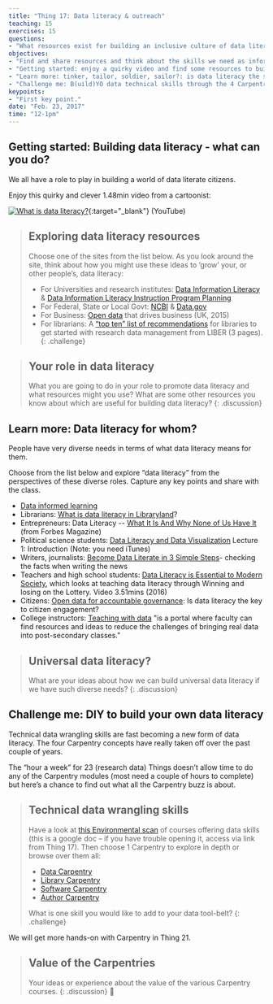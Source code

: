 ```yaml
---
title: "Thing 17: Data literacy & outreach"
teaching: 15
exercises: 15
questions:
- "What resources exist for building an inclusive culture of data literacy - not just scientists and science disciplines?"
objectives:
- "Find and share resources and think about the skills we need as information and data professionals."
- "Getting started: enjoy a quirky video and find some resources to build data literacy"
- "Learn more: tinker, tailor, soldier, sailor?: is data literacy the same for all of us?"
- "Challenge me: B(uild)YO data technical skills through the 4 Carpentries."
keypoints:
- "First key point."
date: "Feb. 23, 2017"
time: "12-1pm"
---
```



## Getting started: Building data literacy - what can you do?

We all have a role to play in building a world of data literate citizens.

Enjoy this quirky and clever 1.48min video from a cartoonist:

[![What is data literacy?](https://img.youtube.com/vi/qHz_ogTH2p4/0.jpg)](https://www.youtube.com/watch?v=qHz_ogTH2p4 "What is data literacy?"){:target="_blank"} (YouTube)

>## Exploring data literacy resources
>Choose one of the sites from the list below. As you look around the site, think about how you might use these ideas to ‘grow’ your, or other people’s, data literacy:
>* For Universities and research institutes: [Data Information Literacy ](http://www.datainfolit.org/) & [Data Information Literacy Instruction Program Planning](http://guides.lib.purdue.edu/dil)
>* For Federal, State or Local Govt:  [NCBI](https://www.ncbi.nlm.nih.gov/) & [Data.gov](https://www.data.gov/)
>* For Business: [Open data](http://theodi.org/open-data-that-drives-business) that drives business  (UK, 2015)
>* For librarians: A [“top ten” list of recommendations](http://libereurope.eu/wp-content/uploads/The%20research%20data%20group%202012%20v7%20final.pdf) for libraries to get started with research data management from LIBER (3 pages).
{: .challenge}

>## Your role in data literacy
>What you are going to do in your role to promote data literacy and what resources might you use? What are some other resources you know about which are useful for building data literacy?
{: .discussion}

## Learn more:  Data literacy for whom?

People have very diverse needs in terms of what data literacy means for them.

Choose from the list below and explore “data literacy” from the perspectives of these diverse roles. Capture any key points and share with the class.

* [Data informed learning](http://onlinelibrary.wiley.com/doi/10.1002/pra2.2015.1450520100108/full)
* Librarians: [What is data literacy in Libraryland](http://databrarians.org/2015/02/what-is-data-literacy/)?
* Entrepreneurs: Data Literacy -- [What It Is And Why None of Us Have It ](http://www.forbes.com/sites/homaycotte/2014/10/28/data-literacy-what-it-is-and-why-none-of-us-have-it/#74161cbf51d3)(from Forbes Magazine)
* Political science students: [Data Literacy and Data Visualization](https://itunes.apple.com/us/course/data-literacy-data-visualization/id693097601) Lecture 1: Introduction (Note: you need iTunes)
* Writers, journalists: [Become Data Literate in 3 Simple Steps](http://datajournalismhandbook.org/1.0/en/understanding_data_0.html)- checking the facts when writing the news
* Teachers and high school students: [Data Literacy is Essential to Modern Society](https://youtu.be/4ei7BUMQl5c), which looks at teaching data literacy through Winning and losing on the Lottery. Video 3.51mins (2016)  
* Citizens: [Open data for accountable governance](http://thegovlab.org/open-data-for-accountable-governance-is-data-literacy-the-key-to-citizen-engagement/): Is data literacy the key to citizen engagement?
* College instructors: [Teaching with data](http://www.teachingwithdata.org/) "is a portal where faculty can find resources and ideas to reduce the challenges of bringing real data into post-secondary classes."

>## Universal data literacy?
>What are your ideas about how we can build universal data literacy if we have such diverse needs?
{: .discussion}

## Challenge me: DIY to build your own data literacy

Technical data wrangling skills are fast becoming a new form of data literacy.  The four Carpentry concepts have really taken off over the past couple of years.

The “hour a week” for 23 (research data) Things doesn’t allow time to do any of the Carpentry modules (most need a couple of hours to complete) but here’s a chance to find out what all the Carpentry buzz is about.

>## Technical data wrangling skills
>Have a look at [this Environmental scan](https://goo.gl/cZk5E6) of courses offering data skills (this is a google doc – if you have trouble opening it, access via link from Thing 17). Then choose 1 Carpentry to explore in depth or browse over them all:
>
>* [Data Carpentry](http://www.datacarpentry.org/)
>* [Library Carpentry](http://librarycarpentry.github.io/about/)
>* [Software Carpentry](http://software-carpentry.org/)
>* [Author Carpentry](https://authorcarpentry.github.io/)
>
> What is one skill you would like to add to your data tool-belt?
{: .challenge}

We will get more hands-on with Carpentry in Thing 21.

>## Value of the Carpentries
>Your ideas or experience about the value of the various Carpentry courses.
{: .discussion}

